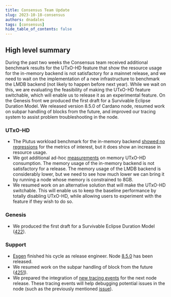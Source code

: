 ```yaml
---
title: Consensus Team Update
slug: 2023-10-18-consensus
authors: dnadales
tags: [consensus]
hide_table_of_contents: false
---
```


## High level summary

During the past two weeks the Consensus team received additional benchmark results for the UTxO-HD feature that show the resource usage for the in-memory backend is not satisfactory for a mainnet release, and we need to wait on the implementation of a new infrastructure to benchmark the LMDB backend (not likely to happen before next year). While we wait on this, we are evaluating the feasibility of making the UTxO-HD feature switchable, which will enable us to release it as an experimental feature. On the Genesis front we produced the first draft for a Survivable Eclipse Duration Model. We released version 8.5.0 of Cardano node, resumed work on subpar handling of blocks from the future, and improved our tracing system to assist problem troubleshooting in the node.

### UTxO-HD

- The Plutus workload benchmark for the in-memory backend [showed no regressions](https://github.com/input-output-hk/ouroboros-consensus/issues/203#issuecomment-1768560330) for the metrics of interest, but it does show an increase in resource usage.
- We got additional ad-hoc [measurements](https://github.com/input-output-hk/cardano-node/issues/5495#issuecomment-1768593069) on memory UTxO-HD consumption. The memory usage of the in-memory backend is not satisfactory for a release. The memory usage of the LMDB backend is considerably lower, but we need to see how much lower we can bring it by running a node whose memory is constrained to 8GB.
- We resumed work on an alternative solution that will make the UTxO-HD switchable. This will enable us to keep the baseline performance by totally disabling UTxO-HD, while allowing users to experiment with the feature if they wish to do so.

### Genesis

- We produced the first draft for a Survivable Eclipse Duration Model ([422](https://github.com/input-output-hk/ouroboros-consensus/pull/422)).

### Support

- [Esgen](https://github.com/amesgen) finished his cycle as release engineer. Node [8.5.0](https://github.com/input-output-hk/cardano-node/releases/tag/8.5.0-pre) has been released.
- We resumed work on the subpar handling of block from the future ([4251](https://github.com/input-output-hk/ouroboros-network/issues/4251)).
- We prepared the integration of [new tracing events](https://github.com/input-output-hk/cardano-node/pull/5502) for the next node release. These tracing events will help debugging potential issues in the node (such as the previously mentioned [issue](https://github.com/input-output-hk/ouroboros-network/issues/4251)).
